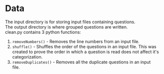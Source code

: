 # Data
The input directory is for storing input files containing questions.   
The output directory is where grouped questions are written.   
clean.py contains 3 python functions:
1. `removeNumbers()` - Removes the line numbers from an input file.
2. `shuffle()` - Shuffles the order of the questions in an input file. This was created to prove the order in which a question is read does not affect it's categorization.
3. `removeDuplicates()` - Removes all the duplicate questions in an input file.
